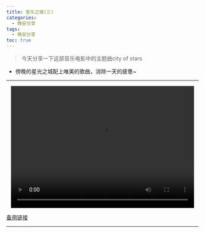 ```yaml
---
title: 爱乐之城(三)
categories:
  - 晚安分享
tags:
  - 晚安分享
toc: true 
---
```


> 今天分享一下这部音乐电影中的主题曲city of stars

*  傍晚的星光之城配上唯美的歌曲，消除一天的疲惫~

---

<p style="text-align:center">
   <video width="480" height="320" controls>
       <source src="/video/08.mp4">
   </video>
</p>
 <p><a href="/video/08.mp4">备用链接</a></p>
 
---
